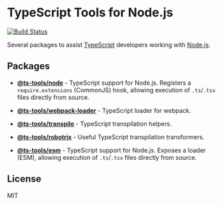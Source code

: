 # TypeScript Tools for Node.js

[![Build Status](https://github.com/AviVahl/ts-tools/workflows/tests/badge.svg)](https://github.com/AviVahl/ts-tools/actions)

Several packages to assist [TypeScript](https://www.typescriptlang.org/) developers working with [Node.js](https://nodejs.org/en/).

## Packages

- **[@ts-tools/node](https://github.com/AviVahl/ts-tools/tree/main/packages/node)** - TypeScript support for Node.js. Registers a `require.extensions` (CommonJS) hook, allowing execution of `.ts`/`.tsx` files directly from source.

- **[@ts-tools/webpack-loader](https://github.com/AviVahl/ts-tools/tree/main/packages/webpack-loader)** - TypeScript loader for webpack.

- **[@ts-tools/transpile](https://github.com/AviVahl/ts-tools/tree/main/packages/transpile)** - TypeScript transpilation helpers.

- **[@ts-tools/robotrix](https://github.com/AviVahl/ts-tools/tree/main/packages/robotrix)** - Useful TypeScript transpilation transformers.

- **[@ts-tools/esm](https://github.com/AviVahl/ts-tools/tree/main/packages/esm)** - TypeScript support for Node.js. Exposes a loader (ESM), allowing execution of `.ts`/`.tsx` files directly from source.

## License

MIT
